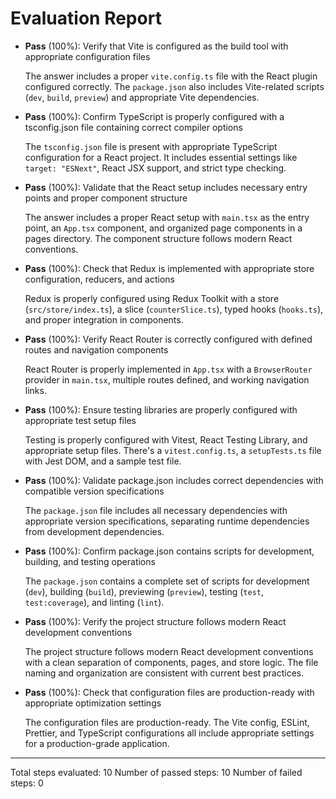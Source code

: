 # Evaluation Report

- **Pass** (100%): Verify that Vite is configured as the build tool with appropriate configuration files
  
  The answer includes a proper `vite.config.ts` file with the React plugin configured correctly. The `package.json` also includes Vite-related scripts (`dev`, `build`, `preview`) and appropriate Vite dependencies.

- **Pass** (100%): Confirm TypeScript is properly configured with a tsconfig.json file containing correct compiler options
  
  The `tsconfig.json` file is present with appropriate TypeScript configuration for a React project. It includes essential settings like `target: "ESNext"`, React JSX support, and strict type checking.

- **Pass** (100%): Validate that the React setup includes necessary entry points and proper component structure
  
  The answer includes a proper React setup with `main.tsx` as the entry point, an `App.tsx` component, and organized page components in a pages directory. The component structure follows modern React conventions.

- **Pass** (100%): Check that Redux is implemented with appropriate store configuration, reducers, and actions
  
  Redux is properly configured using Redux Toolkit with a store (`src/store/index.ts`), a slice (`counterSlice.ts`), typed hooks (`hooks.ts`), and proper integration in components.

- **Pass** (100%): Verify React Router is correctly configured with defined routes and navigation components
  
  React Router is properly implemented in `App.tsx` with a `BrowserRouter` provider in `main.tsx`, multiple routes defined, and working navigation links.

- **Pass** (100%): Ensure testing libraries are properly configured with appropriate test setup files
  
  Testing is properly configured with Vitest, React Testing Library, and appropriate setup files. There's a `vitest.config.ts`, a `setupTests.ts` file with Jest DOM, and a sample test file.

- **Pass** (100%): Validate package.json includes correct dependencies with compatible version specifications
  
  The `package.json` file includes all necessary dependencies with appropriate version specifications, separating runtime dependencies from development dependencies.

- **Pass** (100%): Confirm package.json contains scripts for development, building, and testing operations
  
  The `package.json` contains a complete set of scripts for development (`dev`), building (`build`), previewing (`preview`), testing (`test`, `test:coverage`), and linting (`lint`).

- **Pass** (100%): Verify the project structure follows modern React development conventions
  
  The project structure follows modern React development conventions with a clean separation of components, pages, and store logic. The file naming and organization are consistent with current best practices.

- **Pass** (100%): Check that configuration files are production-ready with appropriate optimization settings
  
  The configuration files are production-ready. The Vite config, ESLint, Prettier, and TypeScript configurations all include appropriate settings for a production-grade application.

---

Total steps evaluated: 10
Number of passed steps: 10
Number of failed steps: 0